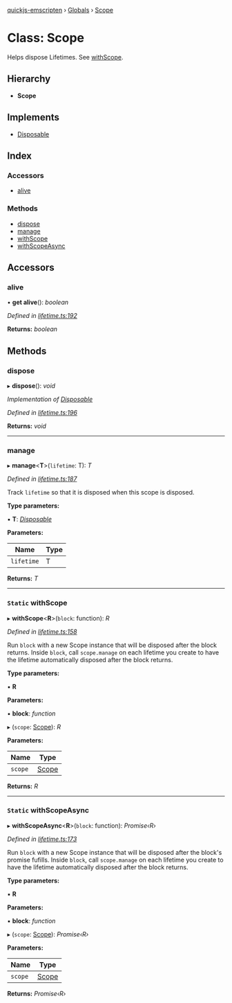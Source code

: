 [quickjs-emscripten](../README.md) › [Globals](../globals.md) › [Scope](scope.md)

# Class: Scope

Helps dispose Lifetimes. See [withScope](scope.md#static-withscope).

## Hierarchy

* **Scope**

## Implements

* [Disposable](../interfaces/disposable.md)

## Index

### Accessors

* [alive](scope.md#alive)

### Methods

* [dispose](scope.md#dispose)
* [manage](scope.md#manage)
* [withScope](scope.md#static-withscope)
* [withScopeAsync](scope.md#static-withscopeasync)

## Accessors

###  alive

• **get alive**(): *boolean*

*Defined in [lifetime.ts:192](https://github.com/justjake/quickjs-emscripten/blob/master/ts/lifetime.ts#L192)*

**Returns:** *boolean*

## Methods

###  dispose

▸ **dispose**(): *void*

*Implementation of [Disposable](../interfaces/disposable.md)*

*Defined in [lifetime.ts:196](https://github.com/justjake/quickjs-emscripten/blob/master/ts/lifetime.ts#L196)*

**Returns:** *void*

___

###  manage

▸ **manage**<**T**>(`lifetime`: T): *T*

*Defined in [lifetime.ts:187](https://github.com/justjake/quickjs-emscripten/blob/master/ts/lifetime.ts#L187)*

Track `lifetime` so that it is disposed when this scope is disposed.

**Type parameters:**

▪ **T**: *[Disposable](../interfaces/disposable.md)*

**Parameters:**

Name | Type |
------ | ------ |
`lifetime` | T |

**Returns:** *T*

___

### `Static` withScope

▸ **withScope**<**R**>(`block`: function): *R*

*Defined in [lifetime.ts:158](https://github.com/justjake/quickjs-emscripten/blob/master/ts/lifetime.ts#L158)*

Run `block` with a new Scope instance that will be disposed after the block returns.
Inside `block`, call `scope.manage` on each lifetime you create to have the lifetime
automatically disposed after the block returns.

**Type parameters:**

▪ **R**

**Parameters:**

▪ **block**: *function*

▸ (`scope`: [Scope](scope.md)): *R*

**Parameters:**

Name | Type |
------ | ------ |
`scope` | [Scope](scope.md) |

**Returns:** *R*

___

### `Static` withScopeAsync

▸ **withScopeAsync**<**R**>(`block`: function): *Promise‹R›*

*Defined in [lifetime.ts:173](https://github.com/justjake/quickjs-emscripten/blob/master/ts/lifetime.ts#L173)*

Run `block` with a new Scope instance that will be disposed after the
block's promise fufills. Inside `block`, call `scope.manage` on each
lifetime you create to have the lifetime automatically disposed after the
block returns.

**Type parameters:**

▪ **R**

**Parameters:**

▪ **block**: *function*

▸ (`scope`: [Scope](scope.md)): *Promise‹R›*

**Parameters:**

Name | Type |
------ | ------ |
`scope` | [Scope](scope.md) |

**Returns:** *Promise‹R›*
